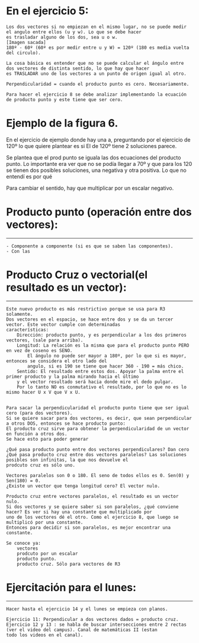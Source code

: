 # En el ejercicio 5:
	Los dos vectores si no empiezan en el mismo lugar, no se puede medir el angulo entre ellos (u y w). Lo que se debe hacer
	es trasladar alguno de los dos, sea u o w.
	[Imagen sacada]
	180º - 60º (60º es por medir entre u y W) = 120º (180 es media vuelta del circulo).

	La cosa básica es entender que no se puede calcular el ángulo entre dos vectores de distinta sentido, lo que hay que hacer
	es TRASLADAR uno de los vectores a un punto de origen igual al otro.

	Perpendicularidad = cuando el producto punto es cero. Necesariamente.

	Para hacer el ejercicio 8 se debe analizar implementando la ecuación de producto punto y este tiene que ser cero.


# Ejemplo de la figura 6.

En el ejercicio de ejemplo donde hay una a, preguntando por el ejercicio de 120º lo que quiere plantear es si
El de 120º tiene 2 soluciones parece.

Se plantea que el prod punto se iguala las dos ecuaciones del producto punto. Lo importante era ver que no se podía llegar a 70º y
que para los 120 se tienen dos posibles soluciones, una negativa y otra positiva.
Lo que no entendí es por qué

Para cambiar el sentido, hay que multiplicar por un escalar negativo.

# Producto punto (operación entre dos vectores):
---------------------------------------------
	- Componente a componente (si es que se saben las componentes).
	- Con las

# Producto Cruz o vectorial(el resultado es un vector):
---------------------------------------------
	Este nuevo producto es más restrictivo porque se usa para R3 solamente.
	Dos vectores en el espacio, se hace entre dos y se da un tercer vector. Este vector cumple con determinadas
	características:
		Dirección: producto punto, y es perpendicular a los dos primeros vectores, (sale para arriba).
		Longitud: La relación es la misma que para el producto punto PERO en vez de coseno es SENO.
			El ángulo no puede ser mayor a 180º, por lo que si es mayor, entonces se considera el otro lado del
			angulo, si es 190 se tiene que hacer 360 - 190 = más chico.
		Sentido: El resultado entre estos dos. Apoyar la palma entre el primer producto y la palma mirando hacia el último
		y el vector resultado será hacia donde mire el dedo pulgar.
		Por lo tanto NO es conmutativo el resultado, por lo que no es lo mismo hacer U x V que V x U.


	Para sacar la perpendicularidad el producto punto tiene que ser igual cero (para dos vectores).
	Si se quiere sacar para dos vectores, es decir, que sean perpendicular a otros DOS, entonces se hace producto punto:
	El producto cruz sirve para obtener la perpendicularidad de un vector en función a otros dos.
	Se hace esto para poder generar

	¿Qué pasa producto punto entre dos vectores perpendiculares? Dan cero
	¿Qué pasa producto cruz entre dos vectores paralelos? Las soluciones posibles son infinitas, la que nos devuelve el
	prodcuto cruz es sólo uno.

	Vectores paralelos son 0 o 180. El seno de todos ellos es 0. Sen(0) y Sen(180) = 0.
	¿Existe un vector que tenga longitud cero? El vector nulo.

	Producto cruz entre vectores paralelos, el resultado es un vector nulo.
	Si dos vectores y se quiere saber si son paralelos, ¿qué conviene hacer? Es ver si hay una constante que multiplicado por
	uno de los vectores dé el otro. Como el ejercicio 8, que luego se multiplicó por una constante.
	Entonces para decidir si son paralelos, es mejor encontrar una constante.

	Se conoce ya:
		vectores
		prodcuto por un escalar
		producto punto.
		producto cruz. Sólo para vectores de R3

# Ejercitación para el lunes:
--------------------------
	Hacer hasta el ejercicio 14 y el lunes se empieza con planos.

	Ejercicio 11: Perpendicular a dos vectores dados = producto cruz.
	Ejercicio 12 y 13 : se habla de buscar intersecciones entre 2 rectas (ver el video del campus). Canal de matemáticas II (estan
	todo los videos en el canal).


